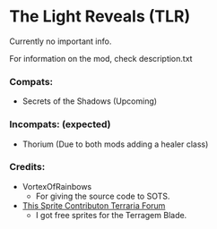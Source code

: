 # The Light Reveals (TLR)
Currently no important info.

For information on the mod, check description.txt

### Compats:
- Secrets of the Shadows (Upcoming)
### Incompats: (expected)
- Thorium (Due to both mods adding a healer class)
### Credits:
- VortexOfRainbows
    - For giving the source code to SOTS.
- [This Sprite Contributon Terraria Forum](https://forums.terraria.org/index.php?threads/public-sprite-house-a-place-that-has-public-sprites-and-where-people-can-request-and-make.43701/)
    - I got free sprites for the Terragem Blade.